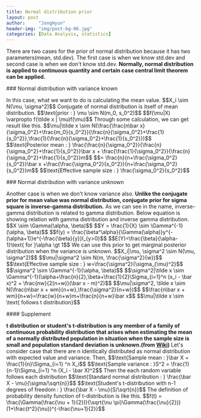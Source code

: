 ```yaml
---
title: Normal distribution prior
layout: post
author:     "JongHyun"
header-img: "img/post-bg-06.jpg"
categories: [Data Analysis, statistics]
---
```

<p>
	There are two cases for the prior of normal distribution because it has two parameters(mean, std.dev). The first case is when we know std.dev and second case is when we don't know std.dev. <b>Normally, normal distribution is applied to continuous quantity and certain case central limit theorem can be applied.</b>
</p>
### Normal distribution with variance known
<p>
	In this case, what we want to do is calculating the mean value. 
	$$X_i \sim N(\mu, \sigma^2)$$
	Conjugate of normal distribution is itself of mean distribution.
	$$\text{prior : } \mu \sim N(m_0, s_0^2)$$
	$$f(\mu|X) \varpropto f(\tilde x | \mu)f(\mu)$$
	Through some calculation, we can get result like this.
	$$\mu|\tilde x \sim N(\frac{\frac{n\bar x}{\sigma_0^2}+\frac{m_0}{s_0^2}}{\frac{n}{\sigma_0^2}+\frac{1}{s_0^2}},\frac{1}{\frac{n}{\sigma_0^2}+\frac{1}{s_0^2}})$$
	$$\text{Posterior mean : } \frac{\frac{n}{\sigma_0^2}}{\frac{n}{\sigma_0^2}+\frac{1}{s_0^2}}\bar x + \frac{\frac{1}{\sigma_0^2}}{\frac{n}{\sigma_0^2}+\frac{1}{s_0^2}}m$$
	$$= \frac{n}{n+\frac{\sigma_0^2}{s_0^2}}\bar x +\frac{\frac{\sigma_0^2}{s_0^2}}{n+\frac{\sigma_0^2}{s_0^2}}m$$
	$$\text{Effective sample size : } \frac{\sigma_0^2}{s_0^2}$$
</p>
### Normal distribution with variance unknown
<p>
	Another case is when we don't know variance also. <b>Unlike the conjugate prior for mean value was normal distribution, conjugate prior for sigma square is inverse-gamma distribution.</b> As we can see in the name, inverse-gamma distribution is related to gamma distribution. Below equation is showing relation with gamma distribution and inverse gamma distribution.
	$$X \sim \Gamma(\alpha, \beta)$$
	$$Y = \frac{1}{X} \sim \Gamma^{-1}(\alpha, \beta)$$
	$$f(y) = \frac{\beta^\alpha}{\Gamma(\alpha)}y^{-(\alpha+1)}e^{-\frac{\beta}{y}}I_{y>0}$$
	$$E(Y)=\frac{\beta}{\alpha-1}\text{ for }\alpha \gt 1$$
	We can use this prior to get marginal posterior distribution when the variance is unknown.
	$$X_i|\mu, \sigma^2 \sim N(\mu, \sigma^2)$$
	$$\mu|\sigma^2 \sim N(m, \frac{\sigma^2}{w})$$
	$$\text{Effective sample size : } w=\frac{\sigma^2}{\sigma_{\mu}^2}$$
	$$\sigma^2 \sim \Gamma^{-1}(\alpha, \beta)$$
	$$\sigma^2|\tilde x \sim \Gamma^{-1}(\alpha+\frac{n}{2},\beta+\frac{1}{2}\Sigma_{i=1}^n (x_i - \bar x)^2 + \frac{nw}{2(n+w)}(\bar x - m)^2)$$
	$$\mu|\sigma^2, \tilde x \sim N(\frac{n\bar x + wm}{n+w},\frac{\sigma^2}{n+w})$$
	$$\frac{n\bar x + wm}{n+w}=\frac{w}{n+w}m+\frac{n}{n+w}\bar x$$
	$$\mu|\tilde x \sim \text{ follows t distribution}$$
</p>
#### Supplement
<p>
	<b>t distribution or student's t-distribution is any member of a family of continuous probability distribution that arises when estimating the mean of a normally distributed population in situation when the sample size is small and population standard deviation is unknown.(from <a href="https://en.wikipedia.org/wiki/Student's_t-distribution">Wiki</a>)</b>
	Let's consider case that there are n identically distributed as normal distribution with expected value and variance. Then,
	$$\text{Sample mean : }\bar X = \frac{1}{n}\Sigma_{i=1} ^n X_i$$
	$$\text{Sample variance : }S^2 = \frac{1}{n-1}\Sigma_{i=1} ^n (X_i - \bar X)^2$$
	Then the each random variable follows each distribution
	$$\text{Standard normal distribution : } \frac{\bar X - \mu}{\sigma/\sqrt{n}}$$
	$$\text{Student's t-distribution with n-1 degrees of freedom : } \frac{\bar X - \mu}{S/\sqrt{n}}$$
	The definition of probability density function of t-distribution is like this.
	$$f(t) = \frac{\Gamma(\frac{\nu + 1}{2})}{\sqrt{\nu \pi}\Gamma(\frac{\nu}{2})}(1+\frac{t^2}{\nu})^{-\frac{\nu+1}{2}}$$
</p>